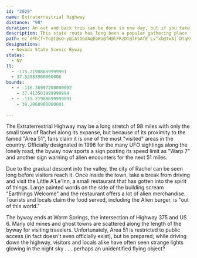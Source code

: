```yaml
---
id: "2029"
name: Extraterrestrial Highway
distance: "98"
duration: An out and back trip can be done in one day, but if you take the entire loop, plan on spending from 2-6 days.
description: This state route has long been a popular gathering place for UFO enthusiasts, due to its proximity to Area 51 near Rachel.
path: ez`dFh{f~Tc@t@sO~y@iAtGGdAqEbWa@fH@lFRzDt@lFbAfE`Lv^xb@twA|`DtqKvGtSjC|IfDdIbDhGpDdFzAhBfFbF|FbEfJxExaAj_@rCvAxFpDzEhEblBbtBnHrHrGtFvZ`SjCxApCl@vEGhBBvCt@dQdMjH~D|CpB|N|LbDlBhB^bADhBKbAUt@YtTsM`EsBpDmAhCW~QNtLI|Ba@|F_C|AM`A@vAXx@^rArAp@pAf@dBHr@DzBYvCmCbHk@pCM`CB~Ch@zC`@rA|@fBhb@`t@rBfEnAzCr@bCtA`G|@rG^fGHbD?dEYlIeK|bBy@tHyAlIu@bDmBdGyDlJge@hy@m|@j{A}c@pw@_CdEODmYdg@_eF~{IeaBnsCuuHnwM}\lm@gjAlqBeBhDsCvGiAhDsBpHmC`MgXvtAcBlHgCbI{AvDuB`E}CzEqEvF_EzD{C`CyyAriAoCjB}DnBaFlBiu@`ToTrGkMfD{GxBoTxFkWvHiFjBaIjE}B`ByDdDuGvHa`@dk@mGfKsDlHmCfGa`Ax`C_b@ncAojCduGwb@xfAuThi@cW`o@_b@deAmDfJykBfxEaZtu@sD|JkKnWaEbKa@vAmCfGkVzn@uBdGqCtGaAzCwF|N}Rvc@oClHwDtIU`A}DjJkM~[s@xA{BjGsLvYeNr]eA`CMd@eB`EiBjFgBtDuRff@aDrGiBxCqEzFeEjEyNtKaFfEgBjBgDbE_HrL{a@bv@if@b~@cB`FeAfEmAlISxCeD|_AYvD_@bC[`BuAxEeAxCsArCeAhBwApBiEnEwE|C_FrBcuFv}ASR_Bl@u^fKq`A|W_yHlxBgsHnvB{_Bjd@edEvkAwV~GcFdAsNlBaNx@_zYb|AeNx@sCX}Dl@gIdBuJzC}KfF_HjEoEfDkExDeGrGmfAnnAyErGwCnEyiAjoBeKnPkNzQq_CjyCyEpGuHnLoErIqdBhyDcCtG}AlFyA~GwAzJk@bISvGB|IRxF~PlvDvEjeAb\tcHpH~bBv^d}HpDbx@?rMy@x^
designations:
  - Nevada State Scenic Byway
states:
  - NV
ll:
  - -115.21988699999991
  - 37.52883900000006
bounds:
  - - -116.36997200000002
    - 37.413501999999994
  - - -115.21988699999991
    - 38.2068900000001

---
```


The Extraterrestrial Highway may be a long stretch of 98 miles with only the small town of Rachel along its expanse, but because of its proximity to the famed "Area 51", fans claim it is one of the most "visited" areas in the country.  Officially designated in 1996 for the many UFO sightings along the lonely road, the byway now sports a sign posting its speed limit as "Warp 7" and another sign warning of alien encounters for the next 51 miles.

Due to the gradual descent into the valley, the city of Rachel can be seen long before visitors reach it.  Once inside the town, take a break from driving and visit the Little A'Le'Inn, a small restaurant that has gotten into the spirit of things.  Large painted words on the side of the building scream "Earthlings Welcome" and the restaurant offers a lot of alien merchandise.  Tourists and locals claim the food served, including the Alien burger, is "out of this world."

The byway ends at Warm Springs, the intersection of Highway 375 and US 6.  Many old mines and ghost towns are scattered along the length of the byway for visiting travelers.  Unfortunately, Area 51 is restricted to public access (in fact doesn't even officially exist), but be prepared; while driving down the highway, visitors and locals alike have often seen strange lights glowing in the night sky . . . perhaps an unidentified flying object?
